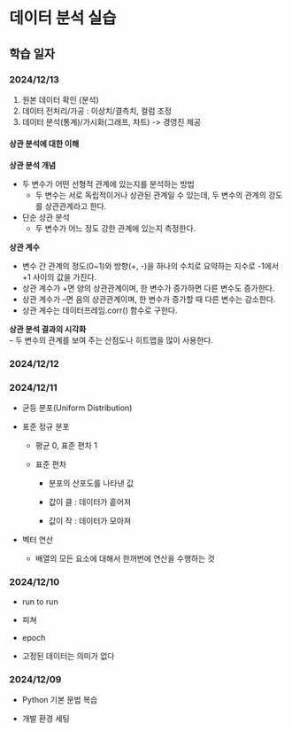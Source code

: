 # 데이터 분석 실습

## 학습 일자

### 2024/12/13

1. 원본 데이터 확인 (분석)
2. 데이터 전처리/가공 : 이상치/결측치, 컬럼 조정
3. 데이터 분석(통계)/가시화(그래프, 차트) -> 경영진 제공

#### 상관 분석에 대한 이해

**상관 분석 개념**

- 두 변수가 어떤 선형적 관계에 있는지를 분석하는 방법
  - 두 변수는 서로 독립적이거나 상관된 관계일 수 있는데, 두 변수의 관계의 강도를 상관관계라고 한다.
- 단순 상관 분석
  - 두 변수가 어느 정도 강한 관계에 있는지 측정한다.

**상관 계수**

- 변수 간 관계의 정도(0~1)와 방향(+, -)을 하나의 수치로 요약하는 지수로 -1에서 +1 사이의 값을 가진다.
- 상관 계수가 +면 양의 상관관계이며, 한 변수가 증가하면 다른 변수도 증가한다.
- 상관 계수가 –면 음의 상관관계이며, 한 변수가 증가할 때 다른 변수는 감소한다.
- 상관 계수는 데이터프레임.corr() 함수로 구한다.

**상관 분석 결과의 시각화**  
– 두 변수의 관계를 보여 주는 산점도나 히트맵을 많이 사용한다.

### 2024/12/12

### 2024/12/11

- 균등 분포(Uniform Distribution)

- 표준 정규 분포

  - 평균 0, 표준 편차 1

  - 표준 편차

    - 분포의 산포도를 나타낸 값

    - 값이 클 : 데이터가 흩어져

    - 값이 작 : 데이터가 모아져

- 벡터 연산

  - 배열의 모든 요소에 대해서 한꺼번에 연산을 수행하는 것

### 2024/12/10

- run to run

- 피쳐

- epoch

- 고정된 데이터는 의미가 없다

### 2024/12/09

- Python 기본 문법 복습

- 개발 환경 세팅
